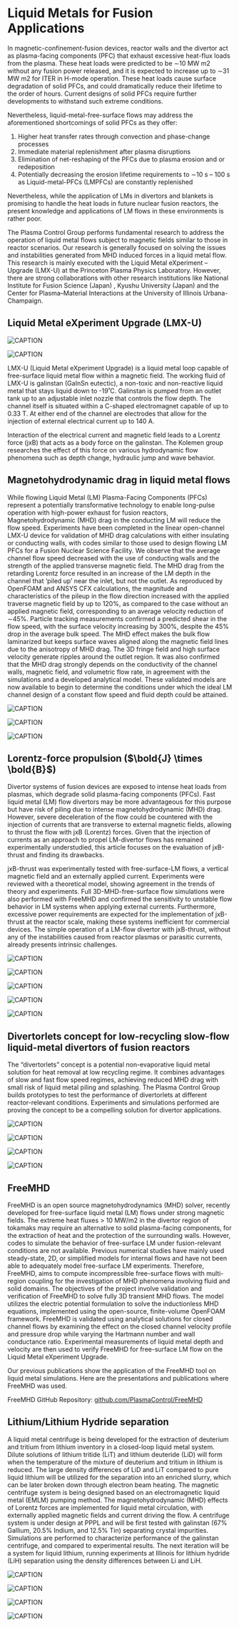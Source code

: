 # Liquid Metals for Fusion Applications

In magnetic-confinement-fusion devices, reactor walls and the divertor act as plasma-facing components (PFC) that exhaust excessive heat-flux loads from the plasma. These heat loads were predicted to be ∼10 MW m2 without any fusion power released, and it is expected to increase up to ∼31 MW m2 for ITER in H-mode operation. These heat loads cause surface degradation of solid PFCs, and could dramatically reduce their lifetime to the order of hours. Current designs of solid PFCs require further developments to withstand such extreme conditions.

Nevertheless, liquid-metal-free-surface flows may address the aforementioned shortcomings of solid PFCs as they offer:

1. Higher heat transfer rates through convection and phase-change processes
2. Immediate material replenishment after plasma disruptions
3. Elimination of net-reshaping of the PFCs due to plasma erosion and or redeposition
4. Potentially decreasing the erosion lifetime requirements to ∼10 s – 100 s as Liquid-metal-PFCs (LMPFCs) are constantly replenished

Nevertheless, while the application of LMs in divertors and blankets is promising to handle the heat loads in future nuclear fusion reactors, the present knowledge and applications of LM flows in these environments is rather poor.

The Plasma Control Group performs fundamental research to address the operation of liquid metal flows subject to magnetic fields similar to those in reactor scenarios. Our research is generally focused on solving the issues and instabilities generated from MHD induced forces in a liquid metal flow. This research is mainly executed with the Liquid Metal eXperiment – Upgrade (LMX-U) at the Princeton Plasma Physics Laboratory. However, there are strong collaborations with other research institutions like National Institute for Fusion Science (Japan) , Kyushu University (Japan) and the Center for Plasma–Material Interactions at the University of Illinois Urbana-Champaign.

## Liquid Metal eXperiment Upgrade (LMX-U)

![CAPTION](../images/liquid_metals_for_fusion_1.jpg)

![CAPTION](../images/liquid_metals_for_fusion_2.jpg)

LMX-U (Liquid Metal eXperiment Upgrade) is a liquid metal loop capable of free-surface liquid metal flow within a magnetic field. The working fluid of LMX-U is galinstan (GaInSn eutectic), a non-toxic and non-reactive liquid metal that stays liquid down to -19˚C. Galinstan is pumped from an outlet tank up to an adjustable inlet nozzle that controls the flow depth. The channel itself is situated within a C-shaped electromagnet capable of up to 0.33 T. At either end of the channel are electrodes that allow for the injection of external electrical current up to 140 A.

Interaction of the electrical current and magnetic field leads to a Lorentz force (jxB) that acts as a body force on the galinstan. The Kolemen group researches the effect of this force on various hydrodynamic flow phenomena such as depth change, hydraulic jump and wave behavior.

## Magnetohydrodynamic drag in liquid metal flows

While flowing Liquid Metal (LM) Plasma-Facing Components (PFCs) represent a potentially transformative technology to enable long-pulse operation with high-power exhaust for fusion reactors, Magnetohydrodynamic (MHD) drag in the conducting LM will reduce the flow speed. Experiments have been completed in the linear open-channel LMX-U device for validation of MHD drag calculations with either insulating or conducting walls, with codes similar to those used to design flowing LM PFCs for a Fusion Nuclear Science Facility. We observe that the average channel flow speed decreased with the use of conducting walls and the strength of the applied transverse magnetic field. The MHD drag from the retarding Lorentz force resulted in an increase of the LM depth in the channel that ‘piled up’ near the inlet, but not the outlet. As reproduced by OpenFOAM and ANSYS CFX calculations, the magnitude and characteristics of the pileup in the flow direction increased with the applied traverse magnetic field by up to 120%, as compared to the case without an applied magnetic field, corresponding to an average velocity reduction of ∼45%. Particle tracking measurements confirmed a predicted shear in the flow speed, with the surface velocity increasing by 300%, despite the 45% drop in the average bulk speed. The MHD effect makes the bulk flow laminarized but keeps surface waves aligned along the magnetic field lines due to the anisotropy of MHD drag. The 3D fringe field and high surface velocity generate ripples around the outlet region. It was also confirmed that the MHD drag strongly depends on the conductivity of the channel walls, magnetic field, and volumetric flow rate, in agreement with the simulations and a developed analytical model. These validated models are now available to begin to determine the conditions under which the ideal LM channel design of a constant flow speed and fluid depth could be attained.

![CAPTION](../images/liquid_metals_for_fusion_3.png)

![CAPTION](../images/liquid_metals_for_fusion_4.png)

![CAPTION](../images/liquid_metals_for_fusion_5.png)


## Lorentz-force propulsion ($\bold{J} \times \bold{B}$)

Divertor systems of fusion devices are exposed to intense heat loads from plasmas, which degrade solid plasma-facing components (PFCs). Fast liquid metal (LM) flow divertors may be more advantageous for this purpose but have risk of piling due to intense magnetohydrodynamic (MHD) drag. However, severe deceleration of the flow could be countered with the injection of currents that are transverse to external magnetic fields, allowing to thrust the flow with jxB (Lorentz) forces. Given that the injection of currents as an approach to propel LM-divertor flows has remained experimentally understudied, this article focuses on the evaluation of jxB-thrust and finding its drawbacks.

jxB-thrust was experimentally tested with free-surface-LM flows, a vertical magnetic field and an externally applied current. Experiments were reviewed with a theoretical model, showing agreement in the trends of theory and experiments. Full 3D-MHD-free-surface flow simulations were also performed with FreeMHD and confirmed the sensitivity to unstable flow behavior in LM systems when applying external currents. Furthermore, excessive power requirements are expected for the implementation of jxB-thrust at the reactor scale, making these systems inefficient for commercial devices. The simple operation of a LM-flow divertor with jxB-thrust, without any of the instabilities caused from reactor plasmas or parasitic currents, already presents intrinsic challenges.

![CAPTION](../images/liquid_metals_for_fusion_5.png)

![CAPTION](../images/liquid_metals_for_fusion_6.png)

![CAPTION](../images/liquid_metals_for_fusion_7.png)

![CAPTION](../images/liquid_metals_for_fusion_8.png)

![CAPTION](../images/liquid_metals_for_fusion_9.jpg)

## Divertorlets concept for low-recycling slow-flow liquid-metal divertors of fusion reactors

The “divertorlets” concept is a potential non-evaporative liquid metal solution for heat removal at low recycling regime. It combines advantages of slow and fast flow speed regimes, achieving reduced MHD drag with small risk of liquid metal piling and splashing. The Plasma Control Group builds prototypes to test the performance of divertorlets at different reactor-relevant conditions. Experiments and simulations performed are proving the concept to be a compelling solution for divertor applications.


![CAPTION](../images/liquid_metals_for_fusion_10.jpg)

![CAPTION](../images/liquid_metals_for_fusion_11.png)

![CAPTION](../images/liquid_metals_for_fusion_12.png)

![CAPTION](../images/liquid_metals_for_fusion_13.png)


## FreeMHD

FreeMHD is an open source magnetohydrodynamics (MHD) solver, recently developed for free-surface liquid metal (LM) flows under strong magnetic fields. The extreme heat fluxes > 10 MW/m2 in the divertor region of tokamaks may require an alternative to solid plasma-facing components, for the extraction of heat and the protection of the surrounding walls. However, codes to simulate the behavior of free-surface LM under fusion-relevant conditions are not available. Previous numerical studies have mainly used steady-state, 2D, or simplified models for internal flows and have not been able to adequately model free-surface LM experiments. Therefore, FreeMHD, aims to compute incompressible free-surface flows with multi-region coupling for the investigation of MHD phenomena involving fluid and solid domains. The objectives of the project involve validation and verification of FreeMHD to solve fully 3D transient MHD flows. The model utilizes the electric potential formulation to solve the inductionless MHD equations, implemented using the open-source, finite-volume OpenFOAM framework. FreeMHD is validated using analytical solutions for closed channel flows by examining the effect on the closed channel velocity profile and pressure drop while varying the Hartmann number and wall conductance ratio. Experimental measurements of liquid metal depth and velocity are then used to verify FreeMHD for free-surface LM flow on the Liquid Metal eXperiment Upgrade.

Our previous publications show the application of the FreeMHD tool on liquid metal simulations. Here are the presentations and publications where FreeMHD was used.

FreeMHD GitHub Repository: [github.com/PlasmaControl/FreeMHD](https://github.com/PlasmaControl/FreeMHD)


## Lithium/Lithium Hydride separation

A liquid metal centrifuge is being developed for the extraction of deuterium and tritium from lithium inventory in a closed-loop liquid metal system. Dilute solutions of lithium tritide (LiT) and lithium deuteride (LiD) will form when the temperature of the mixture of deuterium and tritium in lithium is reduced. The large density differences of LiD and LiT compared to pure liquid lithium will be utilized for the separation into an enriched slurry, which can be later broken down through electron beam heating. The magnetic centrifuge system is being designed based on an electromagnetic liquid metal (EMLM) pumping method. The magnetohydrodynamic (MHD) effects of Lorentz forces are implemented for liquid metal circulation, with externally applied magnetic fields and current driving the flow. A centrifuge system is under design at PPPL and will be first tested with galinstan (67% Gallium, 20.5% Indium, and 12.5% Tin) separating crystal impurities. Simulations are performed to characterize performance of the galinstan centrifuge, and compared to experimental results. The next iteration will be a system for liquid lithium, running experiments at Illinois for lithium hydride (LiH) separation using the density differences between Li and LiH.


![CAPTION](../images/liquid_metals_for_fusion_14.png)

![CAPTION](../images/liquid_metals_for_fusion_15.png)

![CAPTION](../images/liquid_metals_for_fusion_16.png)

![CAPTION](../images/liquid_metals_for_fusion_17.png)